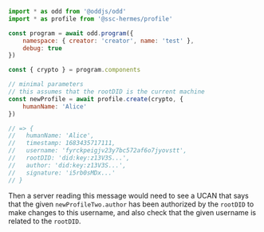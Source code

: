 ```js
import * as odd from '@oddjs/odd'
import * as profile from '@ssc-hermes/profile'

const program = await odd.program({
    namespace: { creator: 'creator', name: 'test' },
    debug: true
})

const { crypto } = program.components

// minimal parameters
// this assumes that the rootDID is the current machine
const newProfile = await profile.create(crypto, {
    humanName: 'Alice'
})

// => {
//   humanName: 'Alice',
//   timestamp: 1683435717111,
//   username: 'fyrckpeigjv23y7bc572af6o7jyovstt',
//   rootDID: 'did:key:z13V3S...',
//   author: 'did:key:z13V3S...',
//   signature: 'i5rb0sMDx...'
// }
```

Then a server reading this message would need to see a UCAN that says that
the given `newProfileTwo.author` has been authorized by the `rootDID`
to make changes to this username, and also check that the given username is
related to the `rootDID`.
